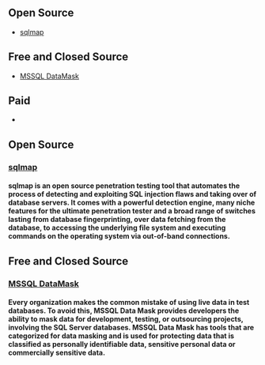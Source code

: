 ## Open Source
* [sqlmap](#sqlmap)
## Free and Closed Source
* [MSSQL DataMask](#DataMask)
## Paid
*
## Open Source
### <a name ="sqlmap">[sqlmap](http://sqlmap.org/)</a>
#### sqlmap is an open source penetration testing tool that automates the process of detecting and exploiting SQL injection flaws and taking over of database servers. It comes with a powerful detection engine, many niche features for the ultimate penetration tester and a broad range of switches lasting from database fingerprinting, over data fetching from the database, to accessing the underlying file system and executing commands on the operating system via out-of-band connections.
## Free and Closed Source
### <a name ="DataMask">[MSSQL DataMask](http://www.wintestgear.com/products/MSSQLDataMask/MSSQLDataMask.html)</a>
#### Every organization makes the common mistake of using live data in test databases. To avoid this, MSSQL Data Mask provides developers the ability to mask data for development, testing, or outsourcing projects, involving the SQL Server databases. MSSQL Data Mask has tools that are categorized for data masking and is used for protecting data that is classified as personally identifiable data, sensitive personal data or commercially sensitive data.
